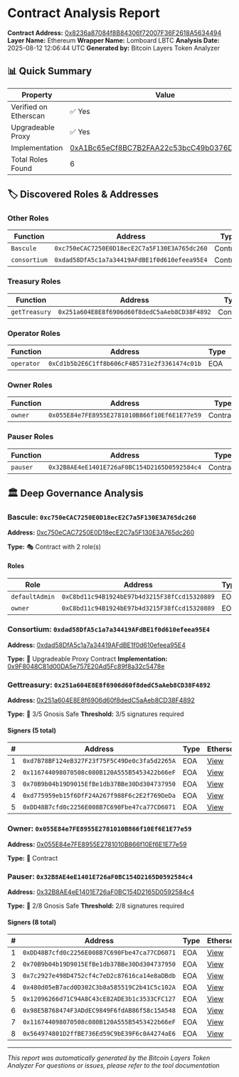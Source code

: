 # Contract Analysis Report

**Contract Address:** [0x8236a87084f8B84306f72007F36F2618A5634494](https://etherscan.io/address/0x8236a87084f8B84306f72007F36F2618A5634494)
**Layer Name:** Ethereum
**Wrapper Name:** Lomboard LBTC
**Analysis Date:** 2025-08-12 12:06:44 UTC
**Generated by:** Bitcoin Layers Token Analyzer

## 📊 Quick Summary

| Property | Value |
|----------|-------|
| Verified on Etherscan | ✅ Yes |
| Upgradeable Proxy | ✅ Yes |
| Implementation | [0xA1Bc65eCf8BC7B2FAA22c53bcC49b0376Da3845A](https://etherscan.io/address/0xA1Bc65eCf8BC7B2FAA22c53bcC49b0376Da3845A) |
| Total Roles Found | 6 |

## 🏷️ Discovered Roles & Addresses

### Other Roles

| Function | Address | Type | Etherscan |
|----------|---------|------|-----------|
| `Bascule` | `0xc750eCAC7250E0D18ecE2C7a5F130E3A765dc260` | Contract | [View](https://etherscan.io/address/0xc750eCAC7250E0D18ecE2C7a5F130E3A765dc260) |
| `consortium` | `0xdad58DfA5c1a7a34419AFdBE1f0d610efeea95E4` | Contract | [View](https://etherscan.io/address/0xdad58DfA5c1a7a34419AFdBE1f0d610efeea95E4) |

### Treasury Roles

| Function | Address | Type | Etherscan |
|----------|---------|------|-----------|
| `getTreasury` | `0x251a604E8E8f6906d60f8dedC5aAeb8CD38F4892` | Contract | [View](https://etherscan.io/address/0x251a604E8E8f6906d60f8dedC5aAeb8CD38F4892) |

### Operator Roles

| Function | Address | Type | Etherscan |
|----------|---------|------|-----------|
| `operator` | `0xCd1b5b2E6C1ff8b606cF4B5731e2f3361474c01b` | EOA | [View](https://etherscan.io/address/0xCd1b5b2E6C1ff8b606cF4B5731e2f3361474c01b) |

### Owner Roles

| Function | Address | Type | Etherscan |
|----------|---------|------|-----------|
| `owner` | `0x055E84e7FE8955E2781010B866f10Ef6E1E77e59` | Contract | [View](https://etherscan.io/address/0x055E84e7FE8955E2781010B866f10Ef6E1E77e59) |

### Pauser Roles

| Function | Address | Type | Etherscan |
|----------|---------|------|-----------|
| `pauser` | `0x32B8AE4eE1401E726aF0BC154D2165D0592584c4` | Contract | [View](https://etherscan.io/address/0x32B8AE4eE1401E726aF0BC154D2165D0592584c4) |

## 🏛️ Deep Governance Analysis

### Bascule: `0xc750eCAC7250E0D18ecE2C7a5F130E3A765dc260`

**Address:** [0xc750eCAC7250E0D18ecE2C7a5F130E3A765dc260](https://etherscan.io/address/0xc750eCAC7250E0D18ecE2C7a5F130E3A765dc260)

**Type:** 🎭 Contract with 2 role(s)

#### Roles

| Role | Address | Type | Etherscan |
|------|---------|------|-----------|
| `defaultAdmin` | `0xC8bd11c94B1924bE97b4d3215F38fCcd15320889` | EOA | [View](https://etherscan.io/address/0xC8bd11c94B1924bE97b4d3215F38fCcd15320889) |
| `owner` | `0xC8bd11c94B1924bE97b4d3215F38fCcd15320889` | EOA | [View](https://etherscan.io/address/0xC8bd11c94B1924bE97b4d3215F38fCcd15320889) |

### Consortium: `0xdad58DfA5c1a7a34419AFdBE1f0d610efeea95E4`

**Address:** [0xdad58DfA5c1a7a34419AFdBE1f0d610efeea95E4](https://etherscan.io/address/0xdad58DfA5c1a7a34419AFdBE1f0d610efeea95E4)

**Type:** 🔗 Upgradeable Proxy Contract
**Implementation:** [0x9F8048C81d00DA5e757E20Ad5Fc89f8a32c5478e](https://etherscan.io/address/0x9F8048C81d00DA5e757E20Ad5Fc89f8a32c5478e)

### Gettreasury: `0x251a604E8E8f6906d60f8dedC5aAeb8CD38F4892`

**Address:** [0x251a604E8E8f6906d60f8dedC5aAeb8CD38F4892](https://etherscan.io/address/0x251a604E8E8f6906d60f8dedC5aAeb8CD38F4892)

**Type:** 🔐 3/5 Gnosis Safe
**Threshold:** 3/5 signatures required

#### Signers (5 total)

| # | Address | Type | Etherscan |
|---|---------|------|-----------|
| 1 | `0xd7B78BF124eB327F23f75F5C49De0c3fa5d2265A` | EOA | [View](https://etherscan.io/address/0xd7B78BF124eB327F23f75F5C49De0c3fa5d2265A) |
| 2 | `0x116744098070508c080B120A555B5453422b66eF` | EOA | [View](https://etherscan.io/address/0x116744098070508c080B120A555B5453422b66eF) |
| 3 | `0x70B9b04b19D9015EfBe1db37BBe30Dd304737950` | EOA | [View](https://etherscan.io/address/0x70B9b04b19D9015EfBe1db37BBe30Dd304737950) |
| 4 | `0xd775959eb15f6DfF24A267f988F6c2E2f769DeDa` | EOA | [View](https://etherscan.io/address/0xd775959eb15f6DfF24A267f988F6c2E2f769DeDa) |
| 5 | `0xDD48B7cfd0c2256E008B7C690Fbe47ca77CD6071` | EOA | [View](https://etherscan.io/address/0xDD48B7cfd0c2256E008B7C690Fbe47ca77CD6071) |

### Owner: `0x055E84e7FE8955E2781010B866f10Ef6E1E77e59`

**Address:** [0x055E84e7FE8955E2781010B866f10Ef6E1E77e59](https://etherscan.io/address/0x055E84e7FE8955E2781010B866f10Ef6E1E77e59)

**Type:** 📄 Contract

### Pauser: `0x32B8AE4eE1401E726aF0BC154D2165D0592584c4`

**Address:** [0x32B8AE4eE1401E726aF0BC154D2165D0592584c4](https://etherscan.io/address/0x32B8AE4eE1401E726aF0BC154D2165D0592584c4)

**Type:** 🔐 2/8 Gnosis Safe
**Threshold:** 2/8 signatures required

#### Signers (8 total)

| # | Address | Type | Etherscan |
|---|---------|------|-----------|
| 1 | `0xDD48B7cfd0c2256E008B7C690Fbe47ca77CD6071` | EOA | [View](https://etherscan.io/address/0xDD48B7cfd0c2256E008B7C690Fbe47ca77CD6071) |
| 2 | `0x70B9b04b19D9015EfBe1db37BBe30Dd304737950` | EOA | [View](https://etherscan.io/address/0x70B9b04b19D9015EfBe1db37BBe30Dd304737950) |
| 3 | `0x7c2927e498D4752cf4c7eD2c87616ca14e8aDBdb` | EOA | [View](https://etherscan.io/address/0x7c2927e498D4752cf4c7eD2c87616ca14e8aDBdb) |
| 4 | `0x480d05eB7acd0D302C3b8a585519C2b41C5c102A` | EOA | [View](https://etherscan.io/address/0x480d05eB7acd0D302C3b8a585519C2b41C5c102A) |
| 5 | `0x12096266d71C94A8C43cE82ADE3b1c3533CFC127` | EOA | [View](https://etherscan.io/address/0x12096266d71C94A8C43cE82ADE3b1c3533CFC127) |
| 6 | `0x98E5B768474F3ADdEC9849F6fdAB86f58c15A548` | EOA | [View](https://etherscan.io/address/0x98E5B768474F3ADdEC9849F6fdAB86f58c15A548) |
| 7 | `0x116744098070508c080B120A555B5453422b66eF` | EOA | [View](https://etherscan.io/address/0x116744098070508c080B120A555B5453422b66eF) |
| 8 | `0x564974801D2ffBE736Ed59C9bE39F6c0A4274aE6` | EOA | [View](https://etherscan.io/address/0x564974801D2ffBE736Ed59C9bE39F6c0A4274aE6) |

---

*This report was automatically generated by the Bitcoin Layers Token Analyzer*
*For questions or issues, please refer to the tool documentation*